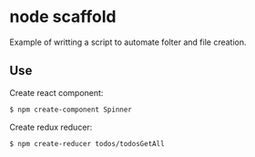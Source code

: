 # node scaffold

Example of writting a script to automate folter and file creation.

## Use

Create react component:
```bash
$ npm create-component Spinner
```

Create redux reducer:
```bash
$ npm create-reducer todos/todosGetAll
```
